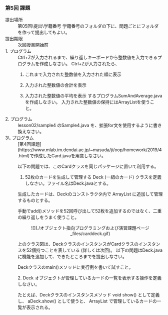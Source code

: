 ### 第5回 課題

<dl>

<dt>提出場所</dt>

<dd>第05回\提出\学籍番号 学籍番号のフォルダの下に、問題ごとにフォルダを作って提出してもよい。</dd>

<dt>提出期限</dt>

<dd>次回授業開始前</dd>

<dt>1. プログラム</dt>

<dd>Ctrl+Zが入力されるまで、繰り返しキーボードから整数値を入力できるプログラムを作成しなさい。 Ctrl+Zが入力されたら、 
  
  1. これまで入力された整数値を入力された順に表示 
  
  2. 入力された整数値の合計を表示 
  
  3. 入力された整数値の平均を表示 するプログラムSumAndAverage.javaを作成しなさい。 入力された整数値の保持にはArrayListを使うこと。</dd>

<dt>2. プログラム</dt>

<dd>lesson02/sample4 のSample4.java を、拡張for文を使用するように書き換えなさい。</dd>

<dt>3\. プログラム</dt>

<dd>[第4回課題](https://www.mlab.im.dendai.ac.jp/~masuda/ji/oop/homework/2019/4.html)で作成したCard.javaを用意しなさい。 
  
  以下の問題では、このCardクラスを同じパッケージに置いて利用する。 
  
  1. 52枚のカードを生成して管理する Deck (一組のカード) クラスを定義しなさい。ファイル名はDeck.javaとする。 
  
  生成したカードは、Deckのコンストラクタ内で ArrayList に追加して管理するものとする。 
  
  手動でadd()メソッドを52回呼び出して52枚を追加するのではなく、二重の繰り返しをうまく使うこと。

<center>![](./オブジェクト指向プログラミングおよび演習課題ページ_files/carddeck.gif)</center>

上のクラス図は、DeckクラスのインスタンスがCardクラスのインスタンスを52個持つことを表している (詳しくは次回)。 以下の問題はDeck.javaに機能を追加して、できたところまでを提出しなさい。 

Deckクラスのmain()メソッドに実行例を書いて試すこと。 

2\. Deck オブジェクトが管理しているカードの一覧を表示する操作を定義しなさい。 

たとえば、Deckクラスのインスタンスメソッド void show() として定義し、 aDeck.show() として使うと、 ArrayList で管理しているカードの一覧が表示される。</dd>

</dl>
